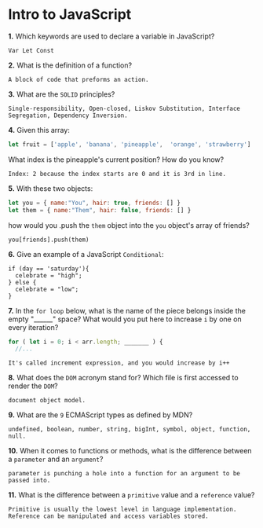 # Intro to JavaScript

**1.** Which keywords are used to declare a variable in JavaScript?
<!-- enter you answer in the space below -->
```
Var Let Const
```
**2.** What is the definition of a function?
<!-- enter you answer in the space below -->
```
A block of code that preforms an action.
```
**3.** What are the `SOLID` principles?
<!-- enter you answer in the space below -->
```
Single-responsibility, Open-closed, Liskov Substitution, Interface Segregation, Dependency Inversion.
```
**4.** Given this array: 
```js
let fruit = ['apple', 'banana', 'pineapple',  'orange', 'strawberry']
``` 
What index is the pineapple's current position? How do you know?
<!-- enter you answer in the space below -->
```
Index: 2 because the index starts are 0 and it is 3rd in line.
```
**5.** With these two objects: 
```js
let you = { name:"You", hair: true, friends: [] }
let them = { name:"Them", hair: false, friends: [] }
```
how would you .push the `them` object into the `you` object's array of friends?
<!-- enter you answer in the space below -->
```
you[friends].push(them)
```

**6.** Give an example of a JavaScript `Conditional`:
<!-- enter you answer in the space below -->
```
if (day == 'saturday'){
  celebrate = "high";
} else {
  celebrate = "low";
}
```
**7.** In the `for loop` below, what is the name of the piece belongs inside the empty "______" space? What would you put here to increase `i` by one on every iteration?
```js
for ( let i = 0; i < arr.length; _______ ) {
  //...
```
<!-- enter you answer in the space below -->
```
It's called increment expression, and you would increase by i++
```
**8.** What does the `DOM` acronym stand for? Which file is first accessed to render the `DOM`?
<!-- enter you answer in the space below -->
```
document object model. 
```

**9.** What are the `9` ECMAScript types as defined by MDN?
<!-- enter you answer in the space below -->
```
undefined, boolean, number, string, bigInt, symbol, object, function, null.
```
**10.** When it comes to functions or methods, what is the difference between a `parameter` and an `argument`?
<!-- enter you answer in the space below -->
```
parameter is punching a hole into a function for an argument to be passed into.
```
**11.** What is the difference between a `primitive` value and a `reference` value?
<!-- enter you answer in the space below -->
```
Primitive is usually the lowest level in language implementation. Reference can be manipulated and access variables stored.
```
